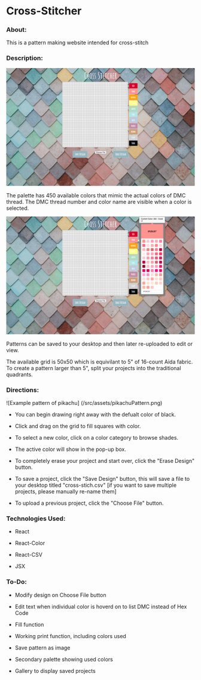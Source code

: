 # Cross-Stitcher

### About:

This is a pattern making website intended for cross-stitch

### Description:

![Default view of the website](/src/assets/blankExample.png)

The palette has 450 available colors that mimic the actual colors of DMC thread. The DMC thread number and color name are visible when a color is selected. 

![Website with one of the color palettes open](/src/assets/openPaletteExample.png)

Patterns can be saved to your desktop and then later re-uploaded to edit or view. 

The available grid is 50x50 which is equivilant to 5" of 16-count Aida fabric. To create a pattern larger than 5", split your projects into the traditional quadrants. 

### Directions:
![Example pattern of pikachu]
(/src/assets/pikachuPattern.png)

* You can begin drawing right away with the defualt color of black. 

* Click and drag on the grid to fill squares with color.

* To select a new color, click on a color category to browse shades.

* The active color will show in the pop-up box.

* To completely erase your project and start over, click the "Erase Design" button.

* To save a project, click the "Save Design" button, this will save a file to your desktop titled "cross-stich.csv" [if you want to save multiple projects, please manually re-name them]

* To upload a previous project, click the "Choose File" button.

### Technologies Used:

* React

* React-Color

* React-CSV

* JSX

### To-Do:

* Modify design on Choose File button 

* Edit text when individual color is hoverd on to list DMC instead of Hex Code

* Fill function

* Working print function, including colors used

* Save pattern as image

* Secondary palette showing used colors

* Gallery to display saved projects
